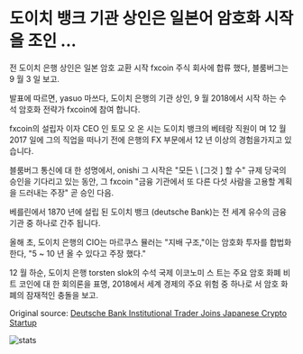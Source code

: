 # 도이치 뱅크 기관 상인은 일본어 암호화 시작을 조인 ...

전 도이치 은행 상인은 일본 암호 교환 시작 fxcoin 주식 회사에 합류 했다, 블룸버그는 9 월 3 일 보고.

발표에 따르면, yasuo 마쓰다, 도이치 은행의 기관 상인, 9 월 2018에서 시작 하는 수석 암호화 전략가 fxcoin에 참여 합니다.

fxcoin의 설립자 이자 CEO 인 토모 오 온 시는 도이치 뱅크의 베테랑 직원이 며 12 월 2017 일에 그의 직업을 떠나기 전에 은행의 FX 부문에서 12 년 이상의 경험을가지고 있습니다.

블룸버그 통신에 대 한 성명에서, onishi 그 시작은 "모든 \ [그것 \] 할 수" 규제 당국의 승인을 기다리고 있는 동안, 그 fxcoin "금융 기관에서 또 다른 다섯 사람을 고용할 계획을 드러내는 주장" 곧 승인 다음.

베를린에서 1870 년에 설립 된 도이치 뱅크 (deutsche Bank)는 전 세계 유수의 금융 기관 중 하나로 간주 됩니다.

올해 초, 도이치 은행의 CIO는 마르쿠스 뮬러는 "지배 구조,"이는 암호화 투자를 합법화 한다, "5 ~ 10 년 올 수 있다고 주장 했다."

12 월 하순, 도이치 은행 torsten slok의 수석 국제 이코노미 스 트는 주요 암호 화폐 비트 코인에 대 한 회의론을 표명, 2018에서 세계 경제의 주요 위험 중 하나로 서 암호 화폐의 잠재적인 충돌을 보고.

Original source: [Deutsche Bank Institutional Trader Joins Japanese Crypto Startup](https://cointelegraph.com/news/deutsche-bank-institutional-trader-joins-japanese-crypto-startup)

![stats](https://c.statcounter.com/11760860/0/a89fa40b/1/ "stats")